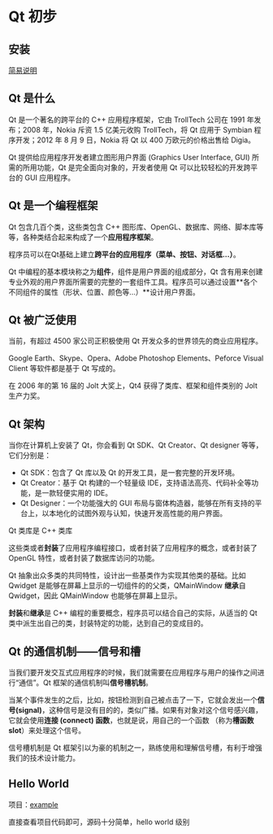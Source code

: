 # Qt 初步

## 安装

[简易说明](../../../Softwares/Qt.md) 

## Qt 是什么

Qt 是一个著名的跨平台的 C++ 应用程序框架，它由 TrollTech 公司在 1991 年发布；2008 年，Nokia 斥资 1.5 亿美元收购 TrollTech，将 Qt 应用于 Symbian 程序开发；2012 年 8 月 9 日，Nokia 将 Qt 以 400 万欧元的价格出售给 Digia。

Qt 提供给应用程序开发者建立图形用户界面 (Graphics User Interface, GUI) 所需的所用功能，Qt 是完全面向对象的，开发者使用 Qt 可以比较轻松的开发跨平台的 GUI 应用程序。

## Qt 是一个编程框架

Qt 包含几百个类，这些类包含 C++ 图形库、OpenGL、数据库、网络、脚本库等等，各种类结合起来构成了一个**应用程序框架**。

程序员可以在Qt基础上建立**跨平台的应用程序（菜单、按钮、对话框…）**。

Qt 中编程的基本模块称之为**组件**，组件是用户界面的组成部分，Qt 含有用来创建专业外观的用户界面所需要的完整的一套组件工具。程序员可以通过设置**各个不同组件的属性（形状、位置、颜色等…）**设计用户界面。

## Qt 被广泛使用

当前，有超过 4500 家公司正积极使用 Qt 开发众多的世界领先的商业应用程序。

Google Earth、Skype、Opera、Adobe Photoshop Elements、Peforce Visual Client 等软件都是基于 Qt 写成的。

在 2006 年的第 16 届的 Jolt 大奖上，Qt4 获得了类库、框架和组件类别的 Jolt 生产力奖。

## Qt 架构

当你在计算机上安装了 Qt，你会看到 Qt SDK、Qt Creator、Qt designer 等等，它们分别是：

- Qt SDK：包含了 Qt 库以及 Qt 的开发工具，是一套完整的开发环境。
- Qt Creator：基于 Qt 构建的一个轻量级 IDE，支持语法高亮、代码补全等功能，是一款轻便实用的 IDE。
- Qt Designer：一个功能强大的 GUI 布局与窗体构造器，能够在所有支持的平台上，以本地化的试图外观与认知，快速开发高性能的用户界面。

Qt 类库是 C++ 类库

这些类或者**封装**了应用程序编程接口，或者封装了应用程序的概念，或者封装了 OpenGL 特性，或者封装了数据库访问的功能。

Qt 抽象出众多类的共同特性，设计出一些基类作为实现其他类的基础。比如 Qwidget 是能够在屏幕上显示的一切组件的的父类，QMainWindow **继承**自 Qwidget，因此 QMainWindow 也能够在屏幕上显示。

**封装**和**继承**是 C++ 编程的重要概念，程序员可以结合自己的实际，从适当的 Qt 类中派生出自己的类，封装特定的功能，达到自己的变成目的。

## Qt 的通信机制——信号和槽

当我们要开发交互式应用程序的时候，我们就需要在应用程序与用户的操作之间进行“通信”。Qt 框架的通信机制叫**信号槽机制**。

当某个事件发生的之后，比如，按钮检测到自己被点击了一下，它就会发出一个**信号(signal)**，这种信号是没有目的的，类似广播。如果有对象对这个信号感兴趣，它就会使用**连接 (connect) 函数**，也就是说，用自己的一个函数 （称为**槽函数 slot**）来处理这个信号。

信号槽机制是 Qt 框架引以为豪的机制之一，熟练使用和理解信号槽，有利于增强我们的技术设计能力。

## Hello World

项目：[example](example/) 

直接查看项目代码即可，源码十分简单，hello world 级别

